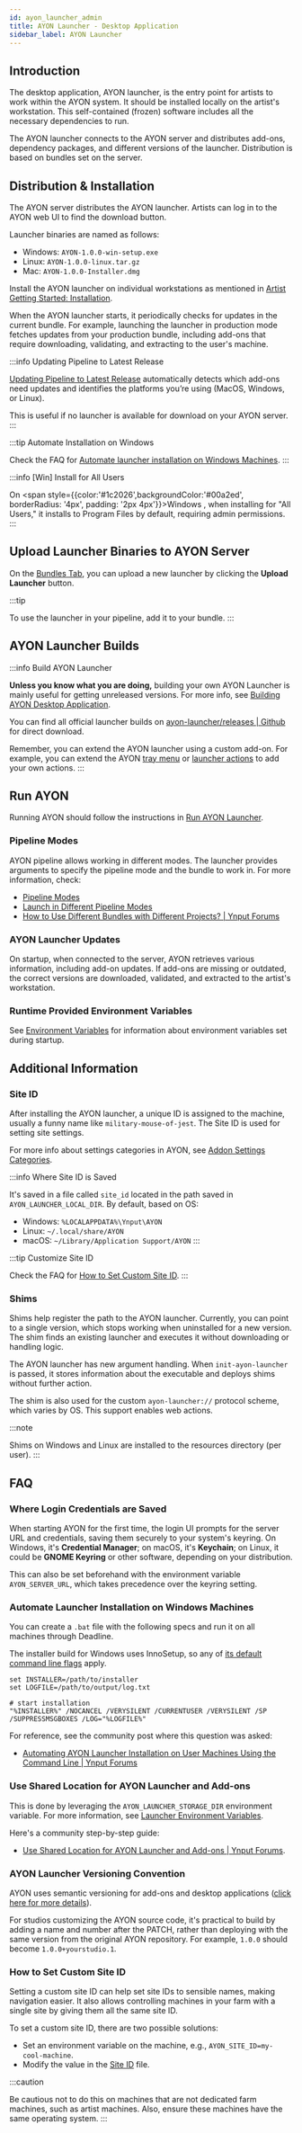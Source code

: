 ```yaml
---
id: ayon_launcher_admin
title: AYON Launcher - Desktop Application
sidebar_label: AYON Launcher
---
```


## Introduction
The desktop application, AYON launcher, is the entry point for artists to work within the AYON system. It should be installed locally on the artist's workstation. This self-contained (frozen) software includes all the necessary dependencies to run.

The AYON launcher connects to the AYON server and distributes add-ons, dependency packages, and different versions of the launcher. Distribution is based on bundles set on the server.


## Distribution & Installation

The AYON server distributes the AYON launcher. Artists can log in to the AYON web UI to find the download button.

Launcher binaries are named as follows:
- Windows: `AYON-1.0.0-win-setup.exe`
- Linux: `AYON-1.0.0-linux.tar.gz`
- Mac: `AYON-1.0.0-Installer.dmg`

Install the AYON launcher on individual workstations as mentioned in [Artist Getting Started: Installation](artist_getting_started.md#installation).

When the AYON launcher starts, it periodically checks for updates in the current bundle. For example, launching the launcher in production mode fetches updates from your production bundle, including add-ons that require downloading, validating, and extracting to the user's machine.

:::info Updating Pipeline to Latest Release

[Updating Pipeline to Latest Release](admin_server_updating_pipeline.md) automatically detects which add-ons need updates and identifies the platforms you’re using (MacOS, Windows, or Linux).

This is useful if no launcher is available for download on your AYON server.
:::

:::tip Automate Installation on Windows

Check the FAQ for [Automate launcher installation on Windows Machines](#automate-launcher-installation-on-windows-machines).
:::

:::info [Win] Install for All Users

On <span style={{color:'#1c2026',backgroundColor:'#00a2ed', borderRadius: '4px', padding: '2px 4px'}}>Windows</span> , when installing for "All Users," it installs to Program Files by default, requiring admin permissions.
:::

## Upload Launcher Binaries to AYON Server

On the [Bundles Tab](admin_server_bundles_and_addons.md#bundles-tab), you can upload a new launcher by clicking the **Upload Launcher** button.

:::tip

To use the launcher in your pipeline, add it to your bundle.
:::

## AYON Launcher Builds

:::info Build AYON Launcher

**Unless you know what you are doing,** building your own AYON Launcher is mainly useful for getting unreleased versions. For more info, see [Building AYON Desktop Application](dev_launcher.md#building-ayon-desktop-application).

You can find all official launcher builds on [ayon-launcher/releases | Github](https://github.com/ynput/ayon-launcher/releases) for direct download.

Remember, you can extend the AYON launcher using a custom add-on. For example, you can extend the AYON [tray menu](ayon_launcher_artist_basic.md#tray-menu) or [launcher actions](ayon_launcher_artist_basic.md#launcher-ui) to add your own actions.
:::

## Run AYON

Running AYON should follow the instructions in [Run AYON Launcher](artist_getting_started.md#run-ayon-launcher).

### Pipeline Modes

AYON pipeline allows working in different modes. The launcher provides arguments to specify the pipeline mode and the bundle to work in. For more information, check:
- [Pipeline Modes](admin_server_bundles_and_addons.md#pipeline-modes)
- [Launch in Different Pipeline Modes](ayon_launcher_artist_advanced.md#launch-in-different-pipeline-modes)
- [How to Use Different Bundles with Different Projects? | Ynput Forums](https://community.ynput.io/t/how-to-use-different-bundles-with-different-projects/1096)

### AYON Launcher Updates

On startup, when connected to the server, AYON retrieves various information, including add-on updates. If add-ons are missing or outdated, the correct versions are downloaded, validated, and extracted to the artist's workstation.

### Runtime Provided Environment Variables

See [Environment Variables](dev_launcher.md#environment-variables) for information about environment variables set during startup.

## Additional Information

### Site ID

After installing the AYON launcher, a unique ID is assigned to the machine, usually a funny name like `military-mouse-of-jest`. The Site ID is used for setting site settings.

For more info about settings categories in AYON, see [Addon Settings Categories](admin_server_bundles_and_addons.md#addon-settings-categories).

:::info Where Site ID is Saved

It's saved in a file called `site_id` located in the path saved in `AYON_LAUNCHER_LOCAL_DIR`. By default, based on OS:
- Windows: `%LOCALAPPDATA%\Ynput\AYON`
- Linux: `~/.local/share/AYON`
- macOS: `~/Library/Application Support/AYON`
:::

:::tip Customize Site ID

Check the FAQ for [How to Set Custom Site ID](#how-to-set-custom-site-id).
:::

### Shims

Shims help register the path to the AYON launcher. Currently, you can point to a single version, which stops working when uninstalled for a new version. The shim finds an existing launcher and executes it without downloading or handling logic.

The AYON launcher has new argument handling. When `init-ayon-launcher` is passed, it stores information about the executable and deploys shims without further action.

The shim is also used for the custom `ayon-launcher://` protocol scheme, which varies by OS. This support enables web actions.

:::note

Shims on Windows and Linux are installed to the resources directory (per user).
:::

## FAQ

### Where Login Credentials are Saved

When starting AYON for the first time, the login UI prompts for the server URL and credentials, saving them securely to your system's keyring. On Windows, it's **Credential Manager**; on macOS, it's **Keychain**; on Linux, it could be **GNOME Keyring** or other software, depending on your distribution.

This can also be set beforehand with the environment variable `AYON_SERVER_URL`, which takes precedence over the keyring setting.

### Automate Launcher Installation on Windows Machines

You can create a `.bat` file with the following specs and run it on all machines through Deadline.

The installer build for Windows uses InnoSetup, so any of [its default command line flags](https://jrsoftware.org/ishelp/index.php?topic=setupcmdline) apply.

```shell
set INSTALLER=/path/to/installer
set LOGFILE=/path/to/output/log.txt

# start installation
"%INSTALLER%" /NOCANCEL /VERYSILENT /CURRENTUSER /VERYSILENT /SP /SUPPRESSMSGBOXES /LOG="%LOGFILE%"
```

For reference, see the community post where this question was asked:
- [Automating AYON Launcher Installation on User Machines Using the Command Line | Ynput Forums](https://community.ynput.io/t/automating-ayon-launcher-installation-on-user-machines-using-the-command-line/1836)

### Use Shared Location for AYON Launcher and Add-ons

This is done by leveraging the `AYON_LAUNCHER_STORAGE_DIR` environment variable. For more information, see [Launcher Environment Variables](dev_launcher.md#environment-variables).

Here's a community step-by-step guide:
- [Use Shared Location for AYON Launcher and Add-ons | Ynput Forums](https://community.ynput.io/t/use-shared-location-for-ayon-launcher-and-addons/1175).

### AYON Launcher Versioning Convention

AYON uses semantic versioning for add-ons and desktop applications ([click here for more details](https://semver.org/)).

For studios customizing the AYON source code, it's practical to build by adding a name and number after the PATCH, rather than deploying with the same version from the original AYON repository. For example, `1.0.0` should become `1.0.0+yourstudio.1`.

### How to Set Custom Site ID

Setting a custom site ID can help set site IDs to sensible names, making navigation easier. It also allows controlling machines in your farm with a single site by giving them all the same site ID.

To set a custom site ID, there are two possible solutions:
- Set an environment variable on the machine, e.g., `AYON_SITE_ID=my-cool-machine`.
- Modify the value in the [Site ID](#site-id) file.

:::caution

Be cautious not to do this on machines that are not dedicated farm machines, such as artist machines. Also, ensure these machines have the same operating system.
:::